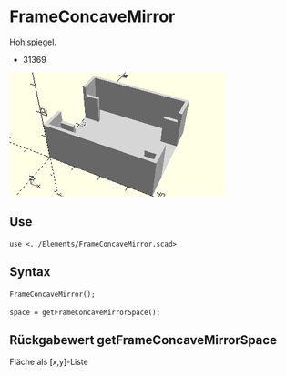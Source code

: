 # FrameConcaveMirror
Hohlspiegel.
- 31369

![FrameConcaveMirror](../../images/FrameConcaveMirror.png)

## Use
```
use <../Elements/FrameConcaveMirror.scad>
```

## Syntax
```
FrameConcaveMirror();

space = getFrameConcaveMirrorSpace();
```

## Rückgabewert getFrameConcaveMirrorSpace
Fläche als \[x,y]-Liste